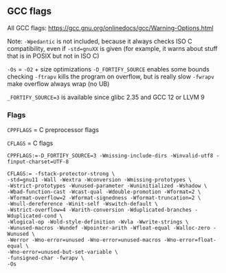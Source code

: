 ## GCC flags

All GCC flags: https://gcc.gnu.org/onlinedocs/gcc/Warning-Options.html

Note: `-Wpedantic` is not included, because it always checks ISO C compatibility,
even if `-std=gnuXX` is given (for example, it warns about stuff that is in POSIX
but not in ISO C)

`-Os` = `-O2` + size optimizations
`-D_FORTIFY_SOURCE` enables some bounds checking
`-ftrapv` kills the program on overflow, but is really slow
`-fwrapv` make overflow always wrap (no UB)

`_FORTIFY_SOURCE=3` is available since glibc 2.35 and GCC 12 or LLVM 9

### Flags

`CPPFLAGS` = C preprocessor flags

`CFLAGS` = C flags

```
CPPFLAGS:=-D_FORTIFY_SOURCE=3 -Wmissing-include-dirs -Winvalid-utf8 -finput-charset=UTF-8
```

```
CFLAGS:= -fstack-protector-strong \
-std=gnu11 -Wall -Wextra -Wconversion -Wmissing-prototypes \
-Wstrict-prototypes -Wunused-parameter -Wuninitialized -Wshadow \
-Wbad-function-cast -Wcast-qual -Wdouble-promotion -Wformat=2 \
-Wformat-overflow=2 -Wformat-signedness -Wformat-truncation=2 \
-Wnull-dereference -Winit-self -Wswitch-default \
-Wstrict-overflow=4 -Warith-conversion -Wduplicated-branches -Wduplicated-cond \
-Wlogical-op -Wold-style-definition -Wvla -Wwrite-strings \
-Wunused-macros -Wundef -Wpointer-arith -Wfloat-equal -Walloc-zero -Wunused \
-Werror -Wno-error=unused -Wno-error=unused-macros -Wno-error=float-equal \
-Wno-error=unused-but-set-variable \
-funsigned-char -fwrapv \
-Os
```
